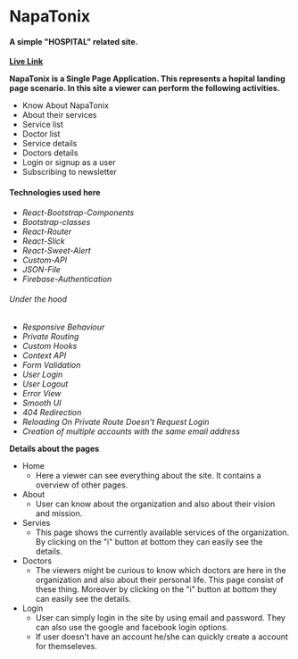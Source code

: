 # **NapaTonix**
#### A simple "HOSPITAL" related site. 

[**Live Link**](https://napatonix.web.app/home)

**NapaTonix is a Single Page Application. This represents a hopital landing page scenario. In this site a viewer can perform the following activities.**

* Know About NapaTonix
* About their services
* Service list
* Doctor list
* Service details 
* Doctors details
* Login or signup as a user 
* Subscribing to newsletter

#### Technologies used here
- _React-Bootstrap-Components_
- _Bootstrap-classes_
- _React-Router_
- _React-Slick_
- _React-Sweet-Alert_
- _Custom-API_
- _JSON-File_
- _Firebase-Authentication_

###### Under the hood
* _Responsive Behaviour_
* _Private Routing_
* _Custom Hooks_
* _Context API_
* _Form Validation_
* _User Login_
* _User Logout_
* _Error View_
* _Smooth UI_
* _404 Redirection_
* _Reloading On Private Route Doesn't Request Login_
* _Creation of multiple accounts with the same email address_



**Details about the pages**

- Home
    * Here a viewer can see everything about the site. It contains a overview of other pages.
- About 
    * User can know about the organization and also about their vision and mission.
- Servies
    * This page shows the currently available services of the organization. By clicking on the "i" button at bottom they can easily see the details.
- Doctors
    * The viewers might be curious to know which doctors are here in the organization and also about their personal life. This page consist of these thing. Moreover by clicking on the "i" button at bottom they can easily see the details.
- Login
    * User can simply login in the site by using email and password. They can also use the google and facebook login options.
    * If user doesn't have an account he/she can quickly create a account for themseleves.
